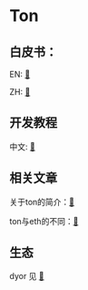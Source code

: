 # Ton

## 白皮书：

EN: [🔗](https://whitepaper.io/document/0/toncoin-whitepaper)

ZH: [🔗](https://github.com/kojhliang/Ton_White_Paper_SC/blob/main/Ton%E5%8C%BA%E5%9D%97%E9%93%BE%E7%99%BD%E7%9A%AE%E4%B9%A6_%E7%AE%80%E4%BD%93%E4%B8%AD%E6%96%87%E7%89%88.pdf)

## 开发教程

中文:
[🔗](https://www.bilibili.com/video/BV1RM4m1Q7z1)

## 相关文章

关于ton的简介：[🔗](https://fraxcesco.substack.com/p/the-new-narrative-an-overview-of)

ton与eth的不同：[🔗](https://blog.ton.org/six-unique-aspects-of-ton-blockchain-that-will-surprise-solidity-developers)

## 生态

dyor 见 [🔗](Ton生态分享.pdf)
